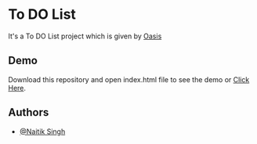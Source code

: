 # To DO List

It's a To DO List project which is given by [Oasis](https://www.oasisinfobyte.com/) 


## Demo

Download this repository and open index.html file to see the demo or [Click Here]( ).


## Authors

- [@Naitik Singh](https://github.com/iamnaitiksingh/)
